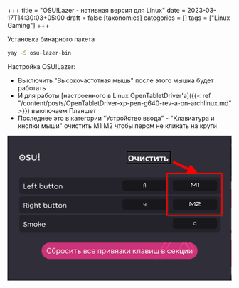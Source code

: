 +++
title = "OSU!Lazer - нативная версия для Linux"
date = 2023-03-17T14:30:03+05:00
draft = false
[taxonomies]
categories = []
tags = ["Linux Gaming"]
+++

Установка бинарного пакета
```sh
yay -S osu-lazer-bin
```
Настройка OSU!Lazer:

* Выключить "Высокочастотная мышь" после этого мышка будет работать
* И для работы [настроенного в Linux OpenTabletDriver'а]({{< ref "/content/posts/OpenTabletDriver-xp-pen-g640-rev-a-on-archlinux.md" >}}) выключаем Планшет
* Последнее это в категории "Устройство ввода" - "Клавиатура и кнопки мыши" очистить M1 M2 чтобы пером не кликать на круги


![](/images/osu-on-archlinux/osu-settings.png)
